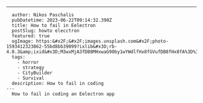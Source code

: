 ---

      author: Nikos Paschalis
      pubDatetime: 2023-06-22T09:14:32.390Z
      title: How to fail in Eelectron
      postSlug: howto elecctron
      featured: true
      ogImage: https:&#x2F;&#x2F;images.unsplash.com&#x2F;photo-1593412323862-55bd8bb39099?ixlib&#x3D;rb-4.0.3&amp;ixid&#x3D;M3wxMjA3fDB8MHxwaG90by1wYWdlfHx8fGVufDB8fHx8fA%3D%3D&amp;auto&#x3D;format&amp;fit&#x3D;crop&amp;w&#x3D;687&amp;q&#x3D;80
      tags:
        - horror
        - strategy
        - CityBuilder
        - Survival
      description: How to fail in coding
    ---
      How to fail in coding an Eelectron app
